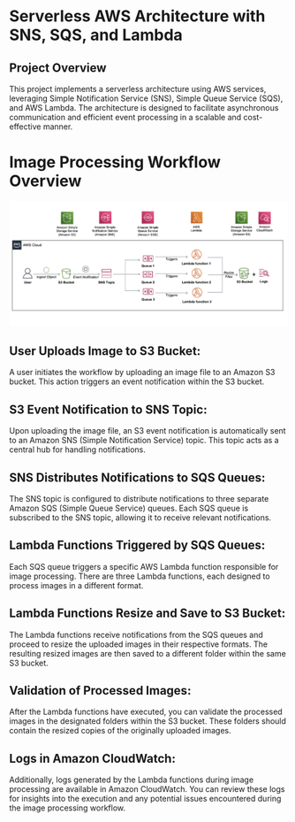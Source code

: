# Serverless AWS Architecture with SNS, SQS, and Lambda

## Project Overview

This project implements a serverless architecture using AWS services, leveraging Simple Notification Service (SNS), Simple Queue Service (SQS), and AWS Lambda. The architecture is designed to facilitate asynchronous communication and efficient event processing in a scalable and cost-effective manner.



# Image Processing Workflow Overview

![Workflow](Overview.png)

## User Uploads Image to S3 Bucket:

A user initiates the workflow by uploading an image file to an Amazon S3 bucket. This action triggers an event notification within the S3 bucket.

## S3 Event Notification to SNS Topic:

Upon uploading the image file, an S3 event notification is automatically sent to an Amazon SNS (Simple Notification Service) topic. This topic acts as a central hub for handling notifications.

## SNS Distributes Notifications to SQS Queues:

The SNS topic is configured to distribute notifications to three separate Amazon SQS (Simple Queue Service) queues. Each SQS queue is subscribed to the SNS topic, allowing it to receive relevant notifications.

## Lambda Functions Triggered by SQS Queues:

Each SQS queue triggers a specific AWS Lambda function responsible for image processing. There are three Lambda functions, each designed to process images in a different format.

## Lambda Functions Resize and Save to S3 Bucket:

The Lambda functions receive notifications from the SQS queues and proceed to resize the uploaded images in their respective formats. The resulting resized images are then saved to a different folder within the same S3 bucket.

## Validation of Processed Images:

After the Lambda functions have executed, you can validate the processed images in the designated folders within the S3 bucket. These folders should contain the resized copies of the originally uploaded images.

## Logs in Amazon CloudWatch:

Additionally, logs generated by the Lambda functions during image processing are available in Amazon CloudWatch. You can review these logs for insights into the execution and any potential issues encountered during the image processing workflow.




